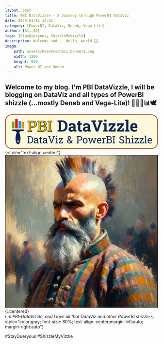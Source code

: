 ```yaml
---
layout: post
title: PBI DataVizzle - A Journey through PowerBI DataViz
date: 2025-01-11 14:32
category: [PowerBI, DataViz, Deneb, Vega-Lite]
author: [A1, A2]
tags: [StayQueryous, ShizzleMyVizzle]
description: Welcome and... Hello, world 👋🏼
image: 
    path: assets/headers/pbix_banner2.png
    width: 1200
    height: 630
    alt: Power BI and Deneb
---
```


## Welcome to my blog. I'm PBI DataVizzle, I will be blogging on DataViz and all types of PowerBI shizzle (...mostly Deneb and Vega-Lite)! 🧙🏼‍♂️📊🕊️

![Banner](/assets/img/deneb_walkthrough_images/pbi-datavizzle-super-banner.png)
{:style="text-align:center;"}
![Me](/assets/img/deneb_walkthrough_images/pbi-data-vizzle-main-character.png){:.centered}  
*I'm PBI-DataVizzle, and I love all that DataViz and other PowerBI shizzle*
{: style="color:gray; font-size: 80%; text-align: center;margin-left:auto; margin-right:auto"}

#StayQueryous #ShizzleMyVizzle